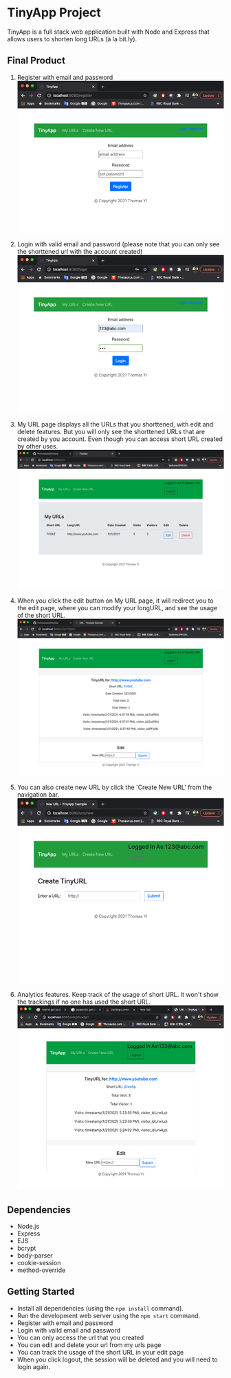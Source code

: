 # TinyApp Project

TinyApp is a full stack web application built with Node and Express that allows users to shorten long URLs (à la bit.ly).

## Final Product

1. Register with email and password
   !["Register Page"](img/Register.png)

2. Login with valid email and password (please note that you can only see the shorttened url with the account created)
   !["Login Page"](img/Login.png)

3. My URL page displays all the URLs that you shorttened, with edit and delete features. But you will only see the shorttened URLs that are created by you account. Even though you can access short URL created by other uses.
   !["My URL Page"](img/MyUrl.png)

4. When you click the edit button on My URL page, it will redirect you to the edit page, where you can modify your longURL, and see the usage of the short URL.
   !["Edit URL Page"](img/Edit.png)

5. You can also create new URL by click the 'Create New URL' from the navigation bar.
   !["URL shortten Page"](img/New.png)

6. Analytics features. Keep track of the usage of short URL. It won't show the trackings if no one has used the short URL.
   !["short URL analytics"](img/Analytics.png)

## Dependencies

- Node.js
- Express
- EJS
- bcrypt
- body-parser
- cookie-session
- method-override

## Getting Started

- Install all dependencies (using the `npm install` command).
- Run the development web server using the `npm start` command.
- Register with email and password
- Login with vaild email and password
- You can only access the url that you created
- You can edit and delete your url from my urls page
- You can track the usage of the short URL in your edit page
- When you click logout, the session will be deleted and you will need to login again.
